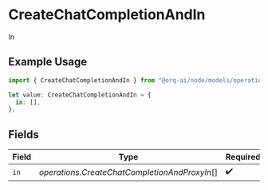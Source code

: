 # CreateChatCompletionAndIn

In

## Example Usage

```typescript
import { CreateChatCompletionAndIn } from "@orq-ai/node/models/operations";

let value: CreateChatCompletionAndIn = {
  in: [],
};
```

## Fields

| Field                                         | Type                                          | Required                                      | Description                                   |
| --------------------------------------------- | --------------------------------------------- | --------------------------------------------- | --------------------------------------------- |
| `in`                                          | *operations.CreateChatCompletionAndProxyIn*[] | :heavy_check_mark:                            | N/A                                           |
